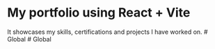 # My portfolio using React + Vite

It showcases my skills, certifications and projects I have worked on. 
#   G l o b a l  
 #   G l o b a l  
 